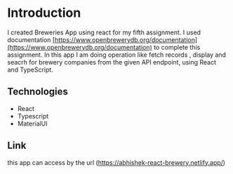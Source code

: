 # Introduction

I created Breweries App using react for my fifth assignment. I used documentation [https://www.openbrewerydb.org/documentation](https://www.openbrewerydb.org/documentation) to complete this assignment.
In this app I am doing operation like fetch records , display and seacrh for brewery companies from the given API endpoint, using React and TypeScript.

## Technologies

- React
- Typescript
- MaterialUI

## Link

this app can access by the url
(https://abhishek-react-brewery.netlify.app/)
